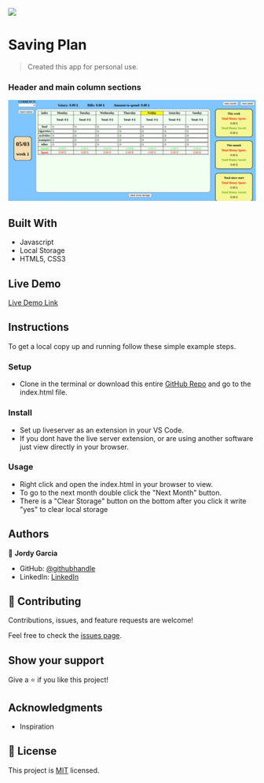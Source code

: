 ![](https://img.shields.io/badge/myapp-blueviolet)

# Saving Plan

> Created this app for personal use.

### Header and main column sections
 ![screenshot](assets/screenshot-savingplan.PNG)


## Built With

- Javascript
- Local Storage
- HTML5, CSS3


## Live Demo

[Live Demo Link](https://garciajordy.github.io/Saving-Plan/)

## Instructions
To get a local copy up and running follow these simple example steps.

### Setup
- Clone in the terminal or download this entire [GitHub Repo](https://github.com/garciajordy/Saving-Plan) and go to the index.html file.

### Install
- Set up liveserver as an extension in your VS Code.
- If you dont have the live server extension, or are using another software just view directly in your browser.

### Usage
- Right click and open the index.html in your browser to view.
- To go to the next month double click the "Next Month" button.
- There is a "Clear Storage" button on the bottom after you click it write "yes" to clear local storage

## Authors

👤 **Jordy Garcia**

- GitHub: [@githubhandle](https://github.com/garciajordy)
- LinkedIn: [LinkedIn](https://www.linkedin.com/in/jordy-garcia-675849206/)

## 🤝 Contributing

Contributions, issues, and feature requests are welcome!

Feel free to check the [issues page](issues/).

## Show your support

Give a ⭐️ if you like this project!

## Acknowledgments

- Inspiration

## 📝 License

This project is [MIT](./LICENSE) licensed.
